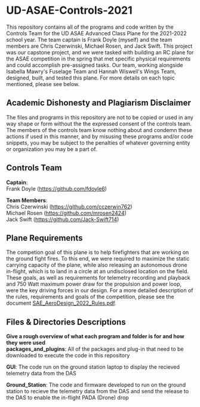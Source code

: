 # UD-ASAE-Controls-2021
This repository contains all of the programs and code written by the Controls Team for the UD ASAE Advanced Class Plane for the 2021-2022
school year. The team captain is Frank Doyle (myself) and the team members are Chris Czerwinski, Michael Rosen, and Jack Swift. This
project was our capstone project, and we were tasked with building an RC plane for the ASAE competition in the spring that met
specific physical requirements and could accomplish pre-assigned tasks. Our team, working alongside Isabella Mawry's Fuselage Team and
Hannah Wiswell's Wings Team, designed, built, and tested this plane. For more details on each topic mentioned, please see below.

## Academic Dishonesty and Plagiarism Disclaimer
The files and programs in this repository are not to be copied or used in any way shape or form without the the expressed consent of
the controls team. The members of the controls team know nothing about and condemn these actions if used in this manner, and by
misusing these programs and/or code snippets, you may be subject to the penalties of whatever governing entity or organization 
you may be a part of.

## Controls Team
**Captain**:  
Frank Doyle (https://github.com/fdoyle6)  

**Team Members**:  
Chris Czerwinski (https://github.com/cczerwin762)  
Michael Rosen (https://github.com/mrosen2424)  
Jack Swift (https://github.com/Jack-Swift714)

## Plane Requirements
The competion goal of this plane is to help firefighters that are working on the ground fight fires. To this end, we were required to
maximize the static carrying capacity of the plane, while also releasing an autonomous drone in-flight, which is to land in a circle 
at an undisclosed location on the field. These goals, as well as requirements for telemetry recording and playback and 750 Watt maximum 
power draw for the propulsion and power loop, were the key driving forces in our design. For a more detailed description of the rules, 
requirements and goals of the competition, please see the document
[SAE_AeroDesign_2022_Rules.pdf](https://github.com/fdoyle6/UD-ASAE-Controls-2021/blob/main/SAE_AeroDesign_2022_Rules.pdf).

## Files & Directories Descriptions
**Give a rough overview of what each program and folder is for and how they were used**  
**packages_and_plugins**: All of the packages and plug-in that need to be downloaded to execute the code in this repository  

**GUI**: The code run on the ground station laptop to display the recieved telemetry data from the DAS

**Ground_Station**: The code and firmware developed to run on the ground station to recieve the telemetry data from the DAS and send 
the release to the DAS to enable the in-flight PADA (Drone) drop
